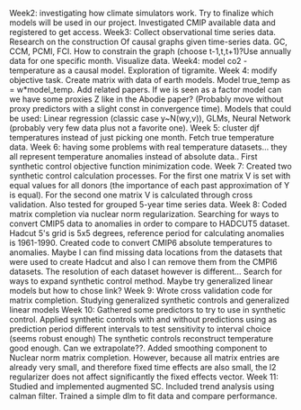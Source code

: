 
Week2: investigating how climate simulators work. Try to finalize which models will be used in our project. Investigated CMIP available data and registered to get access. 
Week3: Collect observational time series data. Research on the construction
 Of causal graphs given time-series data. GC, CCM, PCMI, FCI. How to constrain the graph (choose t-1,t,t+1)?Use annually data for one specific month. Visualize data.
Week4: model co2 - temperature as a causal model. Exploration of tigramite.
Week 4: modify objective task. Create matrix with data of earth models. Model true_temp as = w*model_temp. Add related papers. If we is seen as a factor model can we have some proxies Z like in the Abodie paper? (Probably move without proxy predictors with a slight const in convergence time). 
Models that could be used: Linear regression (classic case y~N(wy,v)), GLMs, Neural Network (probably very few data plus not a favorite one).
Week 5: cluster djf temperatures instead of just picking one month. Fetch true temperature data.
Week 6: having some problems with real temperature datasets... they all represent temperature anomalies instead of absolute data.. First synthetic control objective function minimization code. 
Week 7: Created two synthetic control calculation processes. For the first one matrix V is set with equal values for all donors (the importance of each past approximation of Y is equal). For the second one matrix V is calculated through cross validation. Also tested for grouped 5-year time series data. 
Week 8: Coded matrix completion via nuclear norm regularization. Searching for ways to convert CMIP5 data to anomalies in order to compare to HADCUT5 dataset. Hadcut 5's grid is 5x5 degrees, reference period for calculating anomalies is 1961-1990. Created code to convert CMIP6 absolute temperatures to anomalies. Maybe I can  find missing data locations from the datasets that were used to create Hadcut and also I can remove them from the CMPI6 datasets. The resolution of each dataset however is different... Search for ways to expand synthetic control method. Maybe try generalized linear models but how to chose link? 
Week 9: Wrote cross validation code for matrix completion. Studying generalized synthetic controls and generalized linear models
Week 10: Gathered some predictors to try to use in synthetic control. Applied synthetic controls with and without predictions using as prediction period different intervals to test sensitivity to interval choice (seems robust enough) The synthetic controls reconstruct temperature good enough. Can we extrapolate??. Added smoothing component to Nuclear norm matrix completion. However, because all matrix entries are already very small, and therefore fixed time effects are also small, the l2 regularizer does not affect significantly the fixed effects vector.
Week 11: Studied and implemented augmented SC. Included trend analysis using calman filter. Trained a simple dlm to fit data and compare performance.
